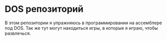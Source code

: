# DOS репозиторий

В этом репозитории я упражняюсь в программировании на ассемблере под DOS. Так же тут могут находиться игры, в которые я играю, чтобы развлечься.
